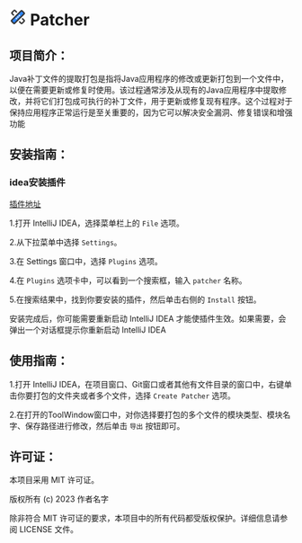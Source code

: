 # <img src="https://raw.githubusercontent.com/Liang-Dongxing/patcher/master/src/main/resources/META-INF/pluginIcon.svg" alt="My Icon" width="30" height="30"> Patcher

## 项目简介：

Java补丁文件的提取打包是指将Java应用程序的修改或更新打包到一个文件中，以便在需要更新或修复时使用。该过程通常涉及从现有的Java应用程序中提取修改，并将它们打包成可执行的补丁文件，用于更新或修复现有程序。这个过程对于保持应用程序正常运行是至关重要的，因为它可以解决安全漏洞、修复错误和增强功能

## 安装指南：

### idea安装插件

[插件地址](https://plugins.jetbrains.com/plugin/12604-patcher)

1.打开 IntelliJ IDEA，选择菜单栏上的 `File` 选项。

2.从下拉菜单中选择 `Settings`。

3.在 Settings 窗口中，选择 `Plugins` 选项。

4.在 `Plugins` 选项卡中，可以看到一个搜索框，输入 `patcher` 名称。

5.在搜索结果中，找到你要安装的插件，然后单击右侧的 `Install` 按钮。

安装完成后，你可能需要重新启动 IntelliJ IDEA 才能使插件生效。如果需要，会弹出一个对话框提示你重新启动 IntelliJ IDEA

## 使用指南：

1.打开 IntelliJ
IDEA，在项目窗口、Git窗口或者其他有文件目录的窗口中，右键单击你要打包的文件夹或者多个文件，选择 `Create Patcher` 选项。

2.在打开的ToolWindow窗口中，对你选择要打包的多个文件的模块类型、模块名字、保存路径进行修改，然后单击 `导出` 按钮即可。

## 许可证：

本项目采用 MIT 许可证。

版权所有 (c) 2023 作者名字

除非符合 MIT 许可证的要求，本项目中的所有代码都受版权保护。详细信息请参阅 LICENSE 文件。